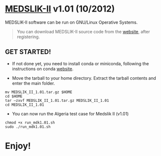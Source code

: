 # [MEDSLIK-II](http://www.medslik-ii.org/index.html) v1.01 (10/2012)

MEDSLIK-II software can be run on GNU/Linux Operative Systems.
> You can download MEDSLIK-II source code from the [website](http://www.medslik-ii.org/users/login.php), after registering.

## GET STARTED!
- If not done yet, you need to install conda or miniconda, following the instructions on conda [website](https://docs.conda.io/projects/miniconda/en/latest/).

- Move the tarball to your home directory. Extract the tarball contents and enter the main folder.
```
mv MEDSLIK_II_1.01.tar.gz $HOME
cd $HOME
tar –zxvf MEDSLIK_II_1.01.tar.gz MEDSLIK_II_1.01
cd MEDSLIK_II_1.01
```
- You can now run the Algeria test case for Medslik II (v1.01)
```
chmod +x run_mdk1.01.sh
sudo ./run_mdk1.01.sh
```

# Enjoy!
